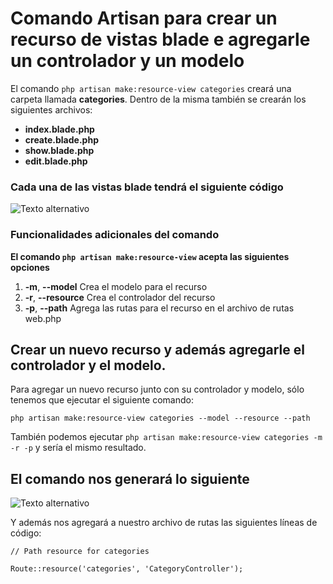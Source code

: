# Comando Artisan para crear un recurso de vistas blade e agregarle un controlador y un modelo

El comando `php artisan make:resource-view categories` creará una carpeta llamada __categories__. Dentro de la misma también se crearán los siguientes archivos: 

* __index.blade.php__
* __create.blade.php__
* __show.blade.php__
* __edit.blade.php__

### Cada una de las vistas blade tendrá el siguiente código
![Texto alternativo](https://image.ibb.co/m6n6Y7/Screen_Shot_02_10_18_at_06_09_PM.png "Título alternativo")

### Funcionalidades adicionales del comando

__El comando `php artisan make:resource-view` acepta las siguientes opciones__

1. __-m__, __--model__    Crea el modelo para el recurso
2. __-r__, __--resource__ Crea el controlador del recurso
3. __-p__, __--path__     Agrega las rutas para el recurso en el archivo de rutas web.php

## Crear un nuevo recurso y además agregarle el controlador y el modelo.

Para agregar un nuevo recurso junto con su controlador y modelo, sólo tenemos que ejecutar el siguiente comando:

`php artisan make:resource-view categories --model --resource --path`

También podemos ejecutar `php artisan make:resource-view categories -m -r -p` y sería el mismo resultado.

## El comando nos generará lo siguiente

![Texto alternativo](https://image.ibb.co/h5Qofn/Screen_Shot_02_10_18_at_05_35_PM.png "Título alternativo")

Y además nos agregará a nuestro archivo de rutas las siguientes líneas de código:

`// Path resource for categories `

`Route::resource('categories', 'CategoryController');
`

